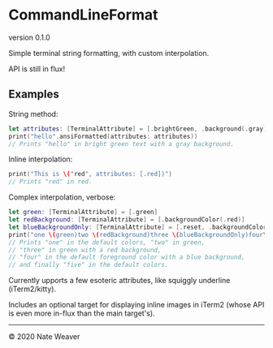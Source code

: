 # CommandLineFormat
version 0.1.0

Simple terminal string formatting, with custom interpolation.

API is still in flux!

## Examples

String method:
```swift
let attributes: [TerminalAttribute] = [.brightGreen, .background(.gray)]
print("hello".ansiFormatted(attributes: attributes))
// Prints "hello" in bright green text with a gray background.
```

Inline interpolation:

```swift
print("This is \("red", attributes: [.red])")
// Prints "red" in red.
```

Complex interpolation, verbose:

```swift
let green: [TerminalAttribute] = [.green]
let redBackground: [TerminalAttribute] = [.backgroundColor(.red)]
let blueBackgroundOnly: [TerminalAttribute] = [.reset, .backgroundColor(.blue)]
print("one \(green)two \(redBackground)three \(blueBackgroundOnly)four\(.reset) five")
// Prints "one" in the default colors, "two" in green,
// "three" in green with a red background,
// "four" in the default foreground color with a blue background,
// and finally "five" in the default colors.
```

Currently upports a few esoteric attributes, like squiggly underline (iTerm2/kitty).

Includes an optional target for displaying inline images in iTerm2 (whose API is even more in-flux than the main target's).

---

© 2020 Nate Weaver
